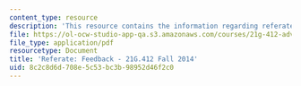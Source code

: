 ```yaml
---
content_type: resource
description: 'This resource contains the information regarding referate: feedback.'
file: https://ol-ocw-studio-app-qa.s3.amazonaws.com/courses/21g-412-advanced-german-literature-culture-madness-murder-mysteries-fall-2014/8c2c8d6d708e5c53bc3b98952d46f2c0_MIT21G_412F14_Wk2-3_REF.pdf
file_type: application/pdf
resourcetype: Document
title: 'Referate: Feedback - 21G.412 Fall 2014'
uid: 8c2c8d6d-708e-5c53-bc3b-98952d46f2c0
---
```

